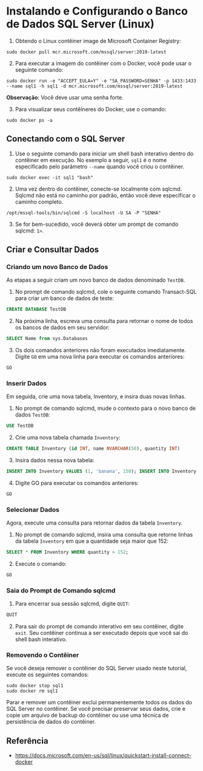 # Instalando e Configurando o Banco de Dados SQL Server (Linux)

1. Obtendo o Linux contêiner image de Microsoft Container Registry:

```
sudo docker pull mcr.microsoft.com/mssql/server:2019-latest
```

2. Para executar a imagem do contêiner com o Docker, você pode usar o seguinte comando:

```
sudo docker run -e "ACCEPT_EULA=Y" -e "SA_PASSWORD=SENHA" -p 1433:1433 --name sql1 -h sql1 -d mcr.microsoft.com/mssql/server:2019-latest
```

**Observação**: Você deve usar uma senha forte.

3. Para visualizar seus contêineres do Docker, use o comando:

```
sudo docker ps -a
```

## Conectando com o SQL Server

1. Use o seguinte comando para iniciar um shell bash interativo dentro do contêiner em execução. No exemplo a seguir, `sql1` é o nome especificado pelo parâmetro `--name` quando você criou o contêiner.

```
sudo docker exec -it sql1 "bash"
```

2. Uma vez dentro do contêiner, conecte-se localmente com sqlcmd. Sqlcmd não está no caminho por padrão, então você deve especificar o caminho completo.

```
/opt/mssql-tools/bin/sqlcmd -S localhost -U SA -P "SENHA"
```

3. Se for bem-sucedido, você deverá obter um prompt de comando sqlcmd: `1>`.

## Criar e Consultar Dados

### Criando um novo Banco de Dados

As etapas a seguir criam um novo banco de dados denominado `TestDB`.

1. No prompt de comando sqlcmd, cole o seguinte comando Transact-SQL para criar um banco de dados de teste:

```SQL 
CREATE DATABASE TestDB
```

2. Na próxima linha, escreva uma consulta para retornar o nome de todos os bancos de dados em seu servidor:

```SQL
SELECT Name from sys.Databases
```

3. Os dois comandos anteriores não foram executados imediatamente. Digite `GO` em uma nova linha para executar os comandos anteriores:

```SQL
GO
```

### Inserir Dados

Em seguida, crie uma nova tabela, Inventory, e insira duas novas linhas.

1. No prompt de comando sqlcmd, mude o contexto para o novo banco de dados `TestDB`:

```SQL
USE TestDB
```

2. Crie uma nova tabela chamada `Inventory`:

```SQL
CREATE TABLE Inventory (id INT, name NVARCHAR(50), quantity INT)
```

3. Insira dados nessa nova tabela:

```SQL
INSERT INTO Inventory VALUES (1, 'banana', 150); INSERT INTO Inventory VALUES (2, 'orange', 154);
```

4. Digite GO para executar os comandos anteriores:

```SQL
GO
```

### Selecionar Dados

Agora, execute uma consulta para retornar dados da tabela `Inventory`.

1. No prompt de comando sqlcmd, insira uma consulta que retorne linhas da tabela `Inventory` em que a quantidade seja maior que 152:

```SQL
SELECT * FROM Inventory WHERE quantity > 152;
```

2. Execute o comando:

```SQL
GO
```

### Saia do Prompt de Comando sqlcmd

1. Para encerrar sua sessão sqlcmd, digite `QUIT`:

```SQL
QUIT
```

2. Para sair do prompt de comando interativo em seu contêiner, digite `exit`. Seu contêiner continua a ser executado depois que você sai do shell bash interativo.

### Removendo o Contêiner

Se você deseja remover o contêiner do SQL Server usado neste tutorial, execute os seguintes comandos:

```
sudo docker stop sql1
sudo docker rm sql1
```

Parar e remover um contêiner exclui permanentemente todos os dados do SQL Server no contêiner. Se você precisar preservar seus dados, crie e copie um arquivo de backup do contêiner ou use uma técnica de persistência de dados do contêiner.

## Referência

- https://docs.microsoft.com/en-us/sql/linux/quickstart-install-connect-docker